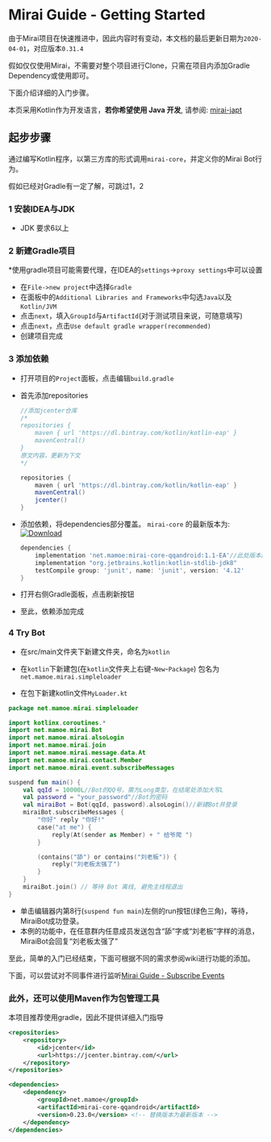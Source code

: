 # Mirai Guide - Getting Started

由于Mirai项目在快速推进中，因此内容时有变动，本文档的最后更新日期为```2020-04-01```，对应版本```0.31.4```

假如仅仅使用Mirai，不需要对整个项目进行Clone，只需在项目内添加Gradle Dependency或使用即可。

下面介绍详细的入门步骤。

本页采用Kotlin作为开发语言，**若你希望使用 Java 开发**, 请参阅: [mirai-japt](https://github.com/mamoe/mirai-japt)



## 起步步骤
通过编写Kotlin程序，以第三方库的形式调用```mirai-core```，并定义你的Mirai Bot行为。

假如已经对Gradle有一定了解，可跳过1，2

### 1 安装IDEA与JDK

- JDK 要求6以上

### 2 新建Gradle项目

*使用gradle项目可能需要代理，在IDEA的```settings```->```proxy settings```中可以设置

- 在```File->new project```中选择```Gradle```
- 在面板中的```Additional Libraries and Frameworks```中勾选```Java```以及```Kotlin/JVM```
- 点击```next```，填入```GroupId```与```ArtifactId```(对于测试项目来说，可随意填写)
- 点击```next```，点击```Use default gradle wrapper(recommended)```
- 创建项目完成

### 3 添加依赖

- 打开项目的```Project```面板，点击编辑```build.gradle```

- 首先添加repositories

  ```groovy
  //添加jcenter仓库
  /*
  repositories {
      maven { url 'https://dl.bintray.com/kotlin/kotlin-eap' }
      mavenCentral()
  }
  原文内容，更新为下文
  */
  
  repositories {
      maven { url 'https://dl.bintray.com/kotlin/kotlin-eap' }
      mavenCentral()
      jcenter()
  }
  ```

- 添加依赖，将dependencies部分覆盖。 `mirai-core` 的最新版本为: [![Download](https://api.bintray.com/packages/him188moe/mirai/mirai-core/images/download.svg)](https://bintray.com/him188moe/mirai/mirai-core/)  

  ```groovy
  dependencies {
      implementation 'net.mamoe:mirai-core-qqandroid:1.1-EA'//此处版本应替换为当前最新
      implementation "org.jetbrains.kotlin:kotlin-stdlib-jdk8"
      testCompile group: 'junit', name: 'junit', version: '4.12'
  }
  ```

- 打开右侧Gradle面板，点击刷新按钮
- 至此，依赖添加完成

### 4 Try Bot

- 在src/main文件夹下新建文件夹，命名为```kotlin```
- 在```kotlin```下新建包(在```kotlin```文件夹上右键-```New```-```Package```) 包名为```net.mamoe.mirai.simpleloader```

- 在包下新建kotlin文件```MyLoader.kt```

```kotlin
package net.mamoe.mirai.simpleloader

import kotlinx.coroutines.*
import net.mamoe.mirai.Bot
import net.mamoe.mirai.alsoLogin
import net.mamoe.mirai.join
import net.mamoe.mirai.message.data.At
import net.mamoe.mirai.contact.Member
import net.mamoe.mirai.event.subscribeMessages

suspend fun main() {
    val qqId = 10000L//Bot的QQ号，需为Long类型，在结尾处添加大写L
    val password = "your_password"//Bot的密码
    val miraiBot = Bot(qqId, password).alsoLogin()//新建Bot并登录
    miraiBot.subscribeMessages {
        "你好" reply "你好!"
        case("at me") {
            reply(At(sender as Member) + " 给爷爬 ")
        }

        (contains("舔") or contains("刘老板")) {
            reply("刘老板太强了")
        }
    }
    miraiBot.join() // 等待 Bot 离线, 避免主线程退出
}
```

- 单击编辑器内第8行(```suspend fun main```)左侧的run按钮(绿色三角)，等待，MiraiBot成功登录。
- 本例的功能中，在任意群内任意成员发送包含“舔”字或“刘老板”字样的消息，MiraiBot会回复“刘老板太强了”


至此，简单的入门已经结束，下面可根据不同的需求参阅wiki进行功能的添加。

下面，可以尝试对不同事件进行监听[Mirai Guide - Subscribe Events](/docs/guide_subscribe_events.md)

### 此外，还可以使用Maven作为包管理工具
本项目推荐使用gradle，因此不提供详细入门指导

```xml
<repositories>
    <repository>
        <id>jcenter</id>
        <url>https://jcenter.bintray.com/</url>
    </repository>
</repositories>
```
```xml
<dependencies>
    <dependency>
        <groupId>net.mamoe</groupId>
        <artifactId>mirai-core-qqandroid</artifactId>
        <version>0.23.0</version> <!-- 替换版本为最新版本 -->
    </dependency>
</dependencies>
```
